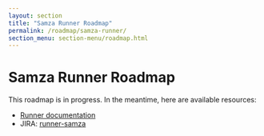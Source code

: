 ```yaml
---
layout: section
title: "Samza Runner Roadmap"
permalink: /roadmap/samza-runner/
section_menu: section-menu/roadmap.html
---
```

<!--
Licensed under the Apache License, Version 2.0 (the "License");
you may not use this file except in compliance with the License.
You may obtain a copy of the License at

http://www.apache.org/licenses/LICENSE-2.0

Unless required by applicable law or agreed to in writing, software
distributed under the License is distributed on an "AS IS" BASIS,
WITHOUT WARRANTIES OR CONDITIONS OF ANY KIND, either express or implied.
See the License for the specific language governing permissions and
limitations under the License.
-->

# Samza Runner Roadmap

This roadmap is in progress. In the meantime, here are available resources:

 - [Runner documentation]({{site.baseurl}}/documentation/runners/samza)
 - JIRA: [runner-samza](https://issues.apache.org/jira/issues/?jql=project%20%3D%20BEAM%20AND%20component%20%3D%20runner-samza)
